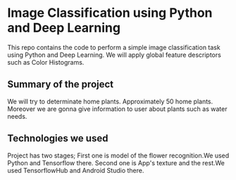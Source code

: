 # Image Classification using Python and Deep Learning
This repo contains the code to perform a simple image classification task using Python and Deep Learning. We will apply global feature    descriptors such as Color Histograms.
  
## Summary of the project
We will try to determinate home plants.
Approximately 50 home plants.
Moreover we are gonna give information to user about plants such as water needs.

## Technologies we used
Project has two stages; First one is model of the flower recognition.We used Python and Tensorflow there. Second one is App's texture and the rest.We used TensorflowHub and Android Studio there.
